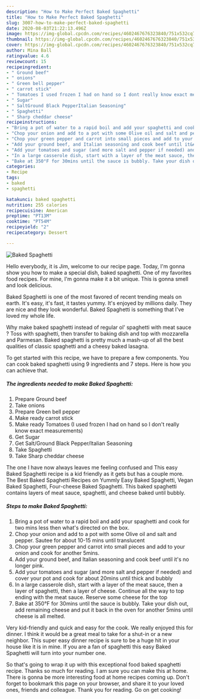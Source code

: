 ```yaml
---
description: "How to Make Perfect Baked Spaghetti"
title: "How to Make Perfect Baked Spaghetti"
slug: 3007-how-to-make-perfect-baked-spaghetti
date: 2020-08-03T21:22:13.496Z
image: https://img-global.cpcdn.com/recipes/4602467676323840/751x532cq70/baked-spaghetti-recipe-main-photo.jpg
thumbnail: https://img-global.cpcdn.com/recipes/4602467676323840/751x532cq70/baked-spaghetti-recipe-main-photo.jpg
cover: https://img-global.cpcdn.com/recipes/4602467676323840/751x532cq70/baked-spaghetti-recipe-main-photo.jpg
author: Mina Ball
ratingvalue: 4.6
reviewcount: 15
recipeingredient:
- " Ground beef"
- " onions"
- " Green bell pepper"
- " carrot stick"
- " Tomatoes I used frozen I had on hand so I dont really know exact measurements"
- " Sugar"
- " SaltGround Black PepperItalian Seasoning"
- " Spaghetti"
- " Sharp cheddar cheese"
recipeinstructions:
- "Bring a pot of water to a rapid boil and add your spaghetti and cook for two mins less then what&#39;s directed on the box."
- "Chop your onion and add to a pot with some Olive oil and salt and pepper.  Sautee for about 10-15 mins until translucent"
- "Chop your green pepper and carrot into small pieces and add to your onion and cook for another 5mins."
- "Add your ground beef, and Italian seasoning and cook beef until it&#39;s no longer pink."
- "Add your tomatoes and sugar (and more salt and pepper if needed) and cover your pot and cook for about 20mins until thick and bubbly"
- "In a large casserole dish, start with a layer of the meat sauce, then a layer of spaghetti, then a layer of cheese. Continue all the way to top ending with the meat sauce. Reserve some cheese for the top"
- "Bake at 350°F for 30mins until the sauce is bubbly. Take your dish out, add remaining cheese and put it back in the oven for another 5mins until cheese is all melted."
categories:
- Recipe
tags:
- baked
- spaghetti

katakunci: baked spaghetti 
nutrition: 255 calories
recipecuisine: American
preptime: "PT13M"
cooktime: "PT54M"
recipeyield: "2"
recipecategory: Dessert

---
```



![Baked Spaghetti](https://img-global.cpcdn.com/recipes/4602467676323840/751x532cq70/baked-spaghetti-recipe-main-photo.jpg)

Hello everybody, it is Jim, welcome to our recipe page. Today, I'm gonna show you how to make a special dish, baked spaghetti. One of my favorites food recipes. For mine, I'm gonna make it a bit unique. This is gonna smell and look delicious.

Baked Spaghetti is one of the most favored of recent trending meals on earth. It's easy, it's fast, it tastes yummy. It's enjoyed by millions daily. They are nice and they look wonderful. Baked Spaghetti is something that I've loved my whole life.

Why make baked spaghetti instead of regular ol&#39; spaghetti with meat sauce ? Toss with spaghetti, then transfer to baking dish and top with mozzarella and Parmesan. Baked spaghetti is pretty much a mash-up of all the best qualities of classic spaghetti and a cheesy baked lasagna.


To get started with this recipe, we have to prepare a few components. You can cook baked spaghetti using 9 ingredients and 7 steps. Here is how you can achieve that.

<!--inarticleads1-->

##### The ingredients needed to make Baked Spaghetti:

1. Prepare  Ground beef
1. Take  onions
1. Prepare  Green bell pepper
1. Make ready  carrot stick
1. Make ready  Tomatoes (I used frozen I had on hand so I don&#39;t really know exact measurements)
1. Get  Sugar
1. Get  Salt/Ground Black Pepper/Italian Seasoning
1. Take  Spaghetti
1. Take  Sharp cheddar cheese


The one I have now always leaves me feeling confused and This easy Baked Spaghetti recipe is a kid friendly as it gets but has a couple more. The Best Baked Spaghetti Recipes on Yummly Easy Baked Spaghetti, Vegan Baked Spaghetti, Four-cheese Baked Spaghetti. This baked spaghetti contains layers of meat sauce, spaghetti, and cheese baked until bubbly. 

<!--inarticleads2-->

##### Steps to make Baked Spaghetti:

1. Bring a pot of water to a rapid boil and add your spaghetti and cook for two mins less then what&#39;s directed on the box.
1. Chop your onion and add to a pot with some Olive oil and salt and pepper.  Sautee for about 10-15 mins until translucent
1. Chop your green pepper and carrot into small pieces and add to your onion and cook for another 5mins.
1. Add your ground beef, and Italian seasoning and cook beef until it&#39;s no longer pink.
1. Add your tomatoes and sugar (and more salt and pepper if needed) and cover your pot and cook for about 20mins until thick and bubbly
1. In a large casserole dish, start with a layer of the meat sauce, then a layer of spaghetti, then a layer of cheese. Continue all the way to top ending with the meat sauce. Reserve some cheese for the top
1. Bake at 350°F for 30mins until the sauce is bubbly. Take your dish out, add remaining cheese and put it back in the oven for another 5mins until cheese is all melted.


Very kid-friendly and quick and easy for the cook. We really enjoyed this for dinner. I think it would be a great meal to take for a shut-in or a new neighbor. This super easy dinner recipe is sure to be a huge hit in your house like it is in mine. If you are a fan of spaghetti this easy Baked Spaghetti will turn into your number one. 

So that's going to wrap it up with this exceptional food baked spaghetti recipe. Thanks so much for reading. I am sure you can make this at home. There is gonna be more interesting food at home recipes coming up. Don't forget to bookmark this page on your browser, and share it to your loved ones, friends and colleague. Thank you for reading. Go on get cooking!
